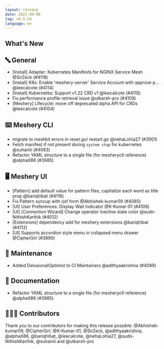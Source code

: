 ```yaml
---
layout: release
date: 2021-09-08
tag: v0.5.54
language: en
---
```


## What's New
## 🔤 General
- [Install] Adapter: Kubernetes Manifests for NGINX Service Mesh @SirZeck (#4118)
- [Install] K8s: Enable 'meshery-server' Service Account with approve p… @leecalcote (#4114)
- [Install] Kubernetes: Support v1.22 CRD v1 @leecalcote (#4115)
- Fix performance profile retrieval issue @utkarsh-pro (#4109)
- [Meshery] Lifecycle: move off deprecated alpha API for CRDs @leecalcote (#4104)

## ⌨️ Meshery CLI

- migrate to meshkit errors in reset.go/ restart.go @nehaLohia27 (#3901)
- Fetch manifest if not present during `system stop` for kubernetes @suhaniii (#4083)
- Refactor YAML structure to a single file (for mesheryctl reference) @alphaX86 (#3985)

## 🖥 Meshery UI

- [Pattern] add default value for pattern files, capitalize each word as title prop @bariqhibat (#4116)
- Fix Pattern syncup with rjsf form @Abhishek-kumar09 (#4085)
- [UI] User Preferences: Display Wait Indicator @K-Kumar-01 (#4106)
- [UI] [Connection Wizard] Change operator inactive state color @sudo-NithishKarthik (#4012)
- [Extensions] dependency add for meshery extensions @bariqhibat (#4112)
- [UI] Supports accordion style menu in collapsed menu drawer @CipherGirl (#3890)

## 🧰 Maintenance

- Added DelusionalOptimist to CI Maintainers @adithyaakrishna (#4099)

## 📖 Documentation

- Refactor YAML structure to a single file (for mesheryctl reference) @alphaX86 (#3985)

## 👨🏽‍💻 Contributors

Thank you to our contributors for making this release possible:
@Abhishek-kumar09, @CipherGirl, @K-Kumar-01, @SirZeck, @adithyaakrishna, @alphaX86, @bariqhibat, @leecalcote, @nehaLohia27, @sudo-NithishKarthik, @suhaniii and @utkarsh-pro
